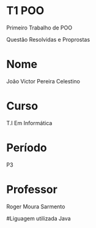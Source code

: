 # T1 POO

Primeiro Trabalho de POO

Questão Resolvidas e Proprostas

# Nome 
João Victor Pereira Celestino

# Curso
 T.I Em Informática

# Período 
  P3

# Professor
Roger Moura Sarmento

#Liguagem utilizada
Java 





